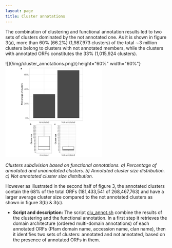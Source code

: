 ```yaml
---
layout: page
title: Cluster annotations
---
```


The combination of clustering and functional annotation results led to two sets of clusters dominated by the not annotated one. As it is shown in figure 3(a), more than 60% (66.2%) (1,987,973 clusters) of the total ∼3 million clusters belong to clusters with not annotated members, while the clusters with annotated ORFs constitutes the 33% (1,015,924 clusters).

<div class="img_container img-responsive">
![](/img/cluster_annotations.png){:height="60%" width="60%"}
</div>

<img alt="cluster_annotations.png" src="/img/cluster_annotations.png" width="60%" height="60%" >

*Clusters subdivision based on functional annotations. a) Percentage of annotated and unannotated clusters. b) Annotated cluster size distribution. c) Not annotated cluster size distribution.*

However as illustrated in the second half of figure 3, the annotated clusters contain the 68% of the total ORFs (181,433,541 of 268,467,763) and have a larger average cluster size compared to the not annotated clusters as shown in figure 3(b) & 3(c).

- **Script and description:** The script [clu_annot.sh](scripts/Cluster_annotation/clu_annot.sh) combine the results of the clustering and the functional annotation. In a first step it retrieves the domain architecture (ordered multi-domain annotations) of each annotated ORFs (Pfam domain name, accession name, clan name), then it identifies two sets of clusters: annotated and not annotated, based on the presence of annotated ORFs in them.
